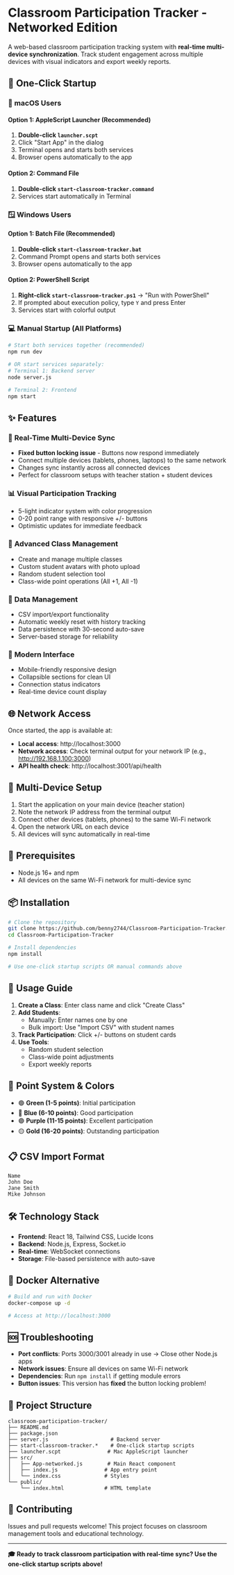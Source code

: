 # Classroom Participation Tracker - Networked Edition

A web-based classroom participation tracking system with **real-time multi-device synchronization**. Track student engagement across multiple devices with visual indicators and export weekly reports.

## 🚀 One-Click Startup

### 🍎 macOS Users

#### Option 1: AppleScript Launcher (Recommended)
1. **Double-click `launcher.scpt`** 
2. Click "Start App" in the dialog
3. Terminal opens and starts both services
4. Browser opens automatically to the app

#### Option 2: Command File  
1. **Double-click `start-classroom-tracker.command`**
2. Services start automatically in Terminal

### 🪟 Windows Users

#### Option 1: Batch File (Recommended)
1. **Double-click `start-classroom-tracker.bat`**
2. Command Prompt opens and starts both services
3. Browser opens automatically to the app

#### Option 2: PowerShell Script
1. **Right-click `start-classroom-tracker.ps1`** → "Run with PowerShell"
2. If prompted about execution policy, type `Y` and press Enter
3. Services start with colorful output

### 💻 Manual Startup (All Platforms)
```bash
# Start both services together (recommended)
npm run dev

# OR start services separately:
# Terminal 1: Backend server
node server.js

# Terminal 2: Frontend
npm start
```

## ✨ Features

### 🔄 **Real-Time Multi-Device Sync**
- **Fixed button locking issue** - Buttons now respond immediately
- Connect multiple devices (tablets, phones, laptops) to the same network
- Changes sync instantly across all connected devices
- Perfect for classroom setups with teacher station + student devices

### 📊 **Visual Participation Tracking**
- 5-light indicator system with color progression
- 0-20 point range with responsive +/- buttons
- Optimistic updates for immediate feedback

### 👥 **Advanced Class Management**
- Create and manage multiple classes
- Custom student avatars with photo upload
- Random student selection tool
- Class-wide point operations (All +1, All -1)

### 📁 **Data Management**
- CSV import/export functionality
- Automatic weekly reset with history tracking
- Data persistence with 30-second auto-save
- Server-based storage for reliability

### 🎨 **Modern Interface**
- Mobile-friendly responsive design
- Collapsible sections for clean UI
- Connection status indicators
- Real-time device count display

## 🌐 Network Access

Once started, the app is available at:
- **Local access**: http://localhost:3000
- **Network access**: Check terminal output for your network IP (e.g., http://192.168.1.100:3000)
- **API health check**: http://localhost:3001/api/health

## 📱 Multi-Device Setup

1. Start the application on your main device (teacher station)
2. Note the network IP address from the terminal output
3. Connect other devices (tablets, phones) to the same Wi-Fi network
4. Open the network URL on each device
5. All devices will sync automatically in real-time

## 🔧 Prerequisites

- Node.js 16+ and npm
- All devices on the same Wi-Fi network for multi-device sync

## 📦 Installation

```bash
# Clone the repository
git clone https://github.com/benny2744/Classroom-Participation-Tracker.git
cd Classroom-Participation-Tracker

# Install dependencies
npm install

# Use one-click startup scripts OR manual commands above
```

## 🎯 Usage Guide

1. **Create a Class**: Enter class name and click "Create Class"
2. **Add Students**: 
   - Manually: Enter names one by one
   - Bulk import: Use "Import CSV" with student names
3. **Track Participation**: Click +/- buttons on student cards
4. **Use Tools**:
   - Random student selection
   - Class-wide point adjustments
   - Export weekly reports

## 🌈 Point System & Colors

- 🟢 **Green (1-5 points)**: Initial participation
- 🔵 **Blue (6-10 points)**: Good participation  
- 🟣 **Purple (11-15 points)**: Excellent participation
- 🟡 **Gold (16-20 points)**: Outstanding participation

## 📋 CSV Import Format

```csv
Name
John Doe
Jane Smith
Mike Johnson
```

## 🛠 Technology Stack

- **Frontend**: React 18, Tailwind CSS, Lucide Icons
- **Backend**: Node.js, Express, Socket.io
- **Real-time**: WebSocket connections
- **Storage**: File-based persistence with auto-save

## 🐳 Docker Alternative

```bash
# Build and run with Docker
docker-compose up -d

# Access at http://localhost:3000
```

## 🆘 Troubleshooting

- **Port conflicts**: Ports 3000/3001 already in use → Close other Node.js apps
- **Network issues**: Ensure all devices on same Wi-Fi network
- **Dependencies**: Run `npm install` if getting module errors
- **Button issues**: This version has **fixed** the button locking problem!

## 📁 Project Structure

```
classroom-participation-tracker/
├── README.md
├── package.json
├── server.js                    # Backend server
├── start-classroom-tracker.*    # One-click startup scripts
├── launcher.scpt               # Mac AppleScript launcher
├── src/
│   ├── App-networked.js        # Main React component
│   ├── index.js               # App entry point
│   └── index.css              # Styles
└── public/
    └── index.html             # HTML template
```

## 🤝 Contributing

Issues and pull requests welcome! This project focuses on classroom management tools and educational technology.

---

**🎓 Ready to track classroom participation with real-time sync? Use the one-click startup scripts above!**
